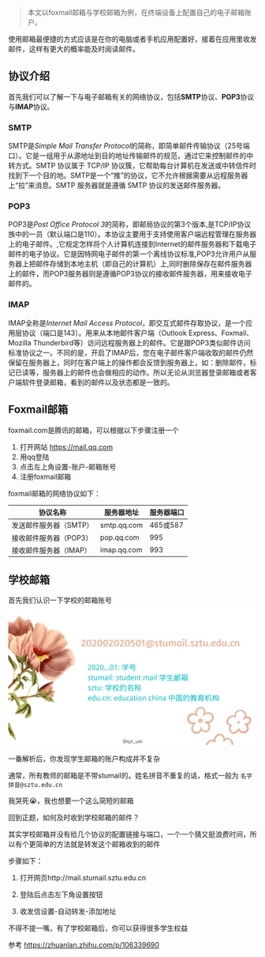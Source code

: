 > 本文以foxmail邮箱与学校邮箱为例，在终端设备上配置自己的电子邮箱账户。

使用邮箱最便捷的方式应该是在你的电脑或者手机应用配置好，接着在应用里收发邮件，这样有更大的概率能及时阅读邮件。

## 协议介绍

首先我们可以了解一下与电子邮箱有关的网络协议，包括**SMTP**协议、**POP3**协议与**IMAP**协议。

### SMTP

SMTP是*Simple Mail Transfer Protocol*的简称，即简单邮件传输协议（25号端口）。它是一组用于从源地址到目的地址传输邮件的规范，通过它来控制邮件的中转方式。SMTP 协议属于 TCP/IP 协议簇，它帮助每台计算机在发送或中转信件时找到下一个目的地。SMTP是一个“推”的协议，它不允许根据需要从远程服务器上“拉”来消息。SMTP 服务器就是遵循 SMTP 协议的发送邮件服务器。

### POP3

POP3是*Post Office Protocol 3*的简称，即邮局协议的第3个版本,是TCP/IP协议族中的一员（默认端口是110）。本协议主要用于支持使用客户端远程管理在服务器上的电子邮件。,它规定怎样将个人计算机连接到Internet的邮件服务器和下载电子邮件的电子协议。它是因特网电子邮件的第一个离线协议标准,POP3允许用户从服务器上把邮件存储到本地主机（即自己的计算机）上,同时删除保存在邮件服务器上的邮件，而POP3服务器则是遵循POP3协议的接收邮件服务器，用来接收电子邮件的。
### IMAP

IMAP全称是*Internet Mail Access Protocol*，即交互式邮件存取协议，是一个应用层协议（端口是143）。用来从本地邮件客户端（Outlook Express、Foxmail、Mozilla Thunderbird等）访问远程服务器上的邮件。它是跟POP3类似邮件访问标准协议之一。不同的是，开启了IMAP后，您在电子邮件客户端收取的邮件仍然保留在服务器上，同时在客户端上的操作都会反馈到服务器上，如：删除邮件，标记已读等，服务器上的邮件也会做相应的动作。所以无论从浏览器登录邮箱或者客户端软件登录邮箱，看到的邮件以及状态都是一致的。



## Foxmail邮箱

foxmail.com是腾讯的邮箱，可以根据以下步骤注册一个

1. 打开网站 https://mail.qq.com
2. 用qq登陆
3. 点击左上角设置-账户-邮箱账号
4. 注册foxmail邮箱

foxmail邮箱的网络协议如下：

| 协议名称               | 服务器地址  | 服务器端口 |
| ---------------------- | ----------- | ---------- |
| 发送邮件服务器（SMTP） | smtp.qq.com | 465或587   |
| 接收邮件服务器（POP3） | pop.qq.com  | 995        |
| 接收邮件服务器（IMAP） | imap.qq.com | 993        |



## 学校邮箱

首先我们认识一下学校的邮箱账号
![mail](../images/mailbox.png)

一番解析后，你发现学生邮箱的账户构成并不复杂

通常，所有教师的邮箱是不带stumail的。姓名拼音不重复的话，格式一般为 `名字拼音@sztu.edu.cn`


我哭死:sob:，我也想要一个这么简短的邮箱

回到正题，如何及时收到学校邮箱的邮件？

其实学校邮箱并没有给几个协议的配置链接与端口，一个一个猜又挺浪费时间，所以有个更简单的方法就是转发这个邮箱收到的邮件

步骤如下：

1. 打开网页http://mail.stumail.sztu.edu.cn

2. 登陆后点击左下角设置按钮

3. 收发信设置-自动转发-添加地址

不得不提一嘴，有了学校邮箱后，你可以获得很多学生权益

参考 https://zhuanlan.zhihu.com/p/106339690